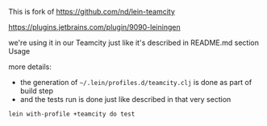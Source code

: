 This is fork of https://github.com/nd/lein-teamcity

https://plugins.jetbrains.com/plugin/9090-leiningen

we're using it in our Teamcity just like it's described in README.md section Usage

more details:
- the generation of `~/.lein/profiles.d/teamcity.clj` is done as part of build step
- and the tests run is done just like described in that very section 
```
lein with-profile +teamcity do test
```
